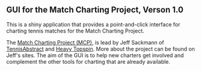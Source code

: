 ## GUI for the Match Charting Project, Verson 1.0

This is a shiny application that provides a point-and-click interface for charting tennis matches for the Match Charting Project.

The [Match Charting Project (MCP)](http://www.tennisabstract.com/blog/2013/11/26/the-match-charting-project/), is lead by Jeff Sackmann of [TennisAbstract](http://www.tennisabstract.com/) and [Heavy Topspin](http://heavytopspin.com/). More about the project can be found on Jeff's sites. The aim of the GUI is to help new charters get involved and complement the other tools for charting that are already available.
